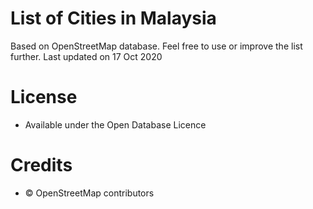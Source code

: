 # List of Cities in Malaysia

Based on OpenStreetMap database. Feel free to use or improve the list further.
Last updated on 17 Oct 2020

# License

- Available under the Open Database Licence


# Credits

-  © OpenStreetMap contributors
